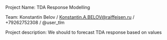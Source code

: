 Project Name: TDA Response Modelling 

Team: Konstantin Belov / Konstantin.A.BELOV@raiffeisen.ru / +79262752308 / @user_tlm

Project description:  We should to forecast TDA response based on values
